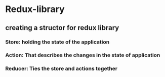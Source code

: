 # Redux-library
## creating a structor for redux library
### Store: holding the state of the application
### Action: That describes the changes in the state of application
### Reducer: Ties the store and actions together
